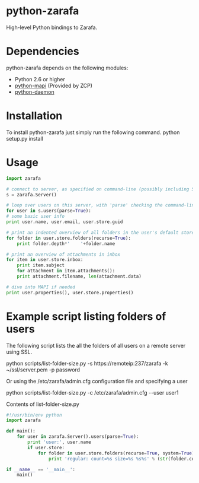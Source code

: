 # python-zarafa
High-level Python bindings to Zarafa.

# Dependencies
python-zarafa depends on the following modules:

* Python 2.6 or higher
* [python-mapi](http://download.zarafa.com/community/final/7.1/7.1.9-44333/) (Provided by ZCP)
* [python-daemon](https://pypi.python.org/pypi/python-daemon/)

# Installation
To install python-zarafa just simply run the following command.
 python setup.py install

# Usage

```python
import zarafa

# connect to server, as specified on command-line (possibly including SSL info) or via defaults
s = zarafa.Server()

# loop over users on this server, with 'parse' checking the command-line for specific user names
for user in s.users(parse=True):
# some basic user info
print user.name, user.email, user.store.guid

# print an indented overview of all folders in the user's default store
for folder in user.store.folders(recurse=True):
    print folder.depth*'    '+folder.name

# print an overview of attachments in inbox
for item in user.store.inbox:
    print item.subject
    for attachment in item.attachments():
	print attachment.filename, len(attachment.data)

# dive into MAPI if needed
print user.properties(), user.store.properties()
```

# Example script listing folders of users
The following script lists the all the folders of all users on a remote server using SSL.

 python scripts/list-folder-size.py -s https://remoteip:237/zarafa -k ~/ssl/server.pem -p password

Or using the /etc/zarafa/admin.cfg configuration file and specifying a user

 python scripts/list-folder-size.py -c /etc/zarafa/admin.cfg --user user1

Contents of list-folder-size.py

```python
#!/usr/bin/env python
import zarafa

def main():
    for user in zarafa.Server().users(parse=True):
        print 'user:', user.name
        if user.store:
            for folder in user.store.folders(recurse=True, system=True):
                print 'regular: count=%s size=%s %s%s' % (str(folder.count).ljust(8), str(folder.size).ljust(10), folder.depth*'    ', folder.name)

if __name__ == '__main__':
    main()
```
